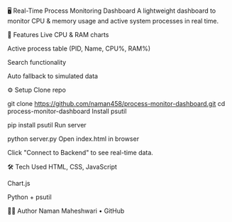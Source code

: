 🖥️ Real-Time Process Monitoring Dashboard
A lightweight dashboard to monitor CPU & memory usage and active system processes in real time.

🚀 Features
Live CPU & RAM charts

Active process table (PID, Name, CPU%, RAM%)

Search functionality

Auto fallback to simulated data

⚙️ Setup
Clone repo

git clone https://github.com/naman458/process-monitor-dashboard.git
cd process-monitor-dashboard
Install psutil

pip install psutil
Run server

python server.py
Open index.html in browser

Click "Connect to Backend" to see real-time data.

🛠️ Tech Used
HTML, CSS, JavaScript

Chart.js

Python + psutil

👨‍💻 Author
Naman Maheshwari • GitHub
